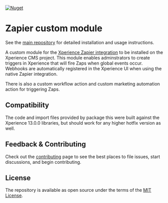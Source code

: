 [![Nuget](https://img.shields.io/nuget/v/Xperience.Zapier)](https://www.nuget.org/packages/Xperience.Zapier)

# Zapier custom module

See the [main repository](https://github.com/kentico-ericd/xperience-zapier-cli) for detailed installation and usage instructions.

A custom module for the [Xperience Zapier integration](https://github.com/kentico-ericd/xperience-zapier-cli) to be installed on the Xperience CMS project. This module enables adminstrators to create triggers in Xperience that will fire Zaps when global events occur. Webhooks are automatically registered in the Xperience UI when using the native Zapier integration.

There is also a custom workflow action and custom marketing automation action for triggering Zaps.


## Compatibility

The code and import files provided by package this were built against the Xperience 13.0.0 libraries, but should work for any higher hotfix version as well.

## Feedback & Contributing

Check out the [contributing](https://github.com/kentico-ericd/xperience-core-events/blob/master/CONTRIBUTING.md) page to see the best places to file issues, start discussions, and begin contributing.

## License

The repository is available as open source under the terms of the [MIT License](https://opensource.org/licenses/MIT).
